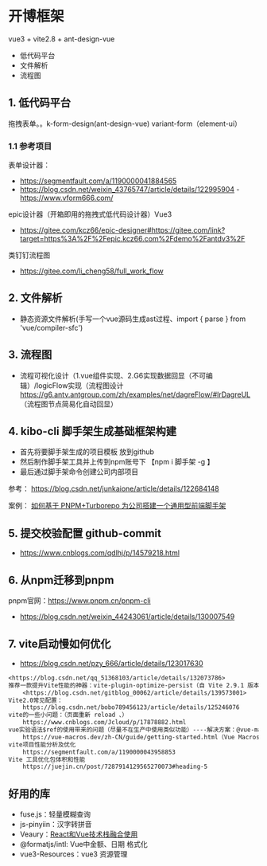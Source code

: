 # 开博框架

vue3 + vite2.8 + ant-design-vue

- 低代码平台
- 文件解析
- 流程图

## 1. 低代码平台

拖拽表单。。k-form-design(ant-design-vue)   variant-form（element-ui）

### 1.1 参考项目

表单设计器：

- <https://segmentfault.com/a/1190000041884565>
- <https://blog.csdn.net/weixin_43765747/article/details/122995904>
-<https://www.vform666.com/>

epic设计器（开箱即用的拖拽式低代码设计器）Vue3

- <https://gitee.com/kcz66/epic-designer#https://gitee.com/link?target=https%3A%2F%2Fepic.kcz66.com%2Fdemo%2Fantdv3%2F>

类钉钉流程图

- <https://gitee.com/li_cheng58/full_work_flow>

## 2. 文件解析

- 静态资源文件解析(手写一个vue源码生成ast过程、import { parse } from 'vue/compiler-sfc')

## 3. 流程图

- 流程可视化设计（1.vue组件实现、2.G6实现数据回显（不可编辑）/logicFlow实现（流程图设计
    <https://g6.antv.antgroup.com/zh/examples/net/dagreFlow/#lrDagreUL>（流程图节点简易化自动回显）

## 4. kibo-cli 脚手架生成基础框架构建

- 首先将要脚手架生成的项目模板 放到github
- 然后制作脚手架工具并上传到npm账号下
【npm i 脚手架 -g 】
- 最后通过脚手架命令创建公司内部项目

参考： <https://blog.csdn.net/junkaione/article/details/122684148>

案例： [如何基于 PNPM+Turborepo 为公司搭建一个通用型前端脚手架](https://juejin.cn/post/7346865556328661007)

## 5. 提交校验配置 github-commit

- <https://www.cnblogs.com/qdlhj/p/14579218.html>

## 6. 从npm迁移到pnpm

pnpm官网：<https://www.pnpm.cn/pnpm-cli>

- <https://blog.csdn.net/weixin_44243061/article/details/130007549>

## 7. vite启动慢如何优化

- <https://blog.csdn.net/pzy_666/article/details/123017630>

```txt
<https://blog.csdn.net/qq_51368103/article/details/132073786>
推荐一款提升Vite性能的神器：vite-plugin-optimize-persist（自 Vite 2.9.1 版本起，您不再需要此插件。---已弃用）
    <https://blog.csdn.net/gitblog_00062/article/details/139573001>
Vite2.0常见配置：
    https://blog.csdn.net/bobo789456123/article/details/125246076
vite的一些小问题：（页面重新 reload 、）
    https://www.cnblogs.com/Jcloud/p/17878882.html
vue实验语法$ref的使用带来的问题（尽量不在生产中使用类似功能）----解决方案：@vue-macros的引入
    https://vue-macros.dev/zh-CN/guide/getting-started.html（Vue Macros 是一个实现 Vue 非官方提案和想法的库，探索并扩展了其功能和语法。）
vite项目性能分析及优化
    https://segmentfault.com/a/1190000043958853
Vite 工具优化包体积和性能
    https://juejin.cn/post/7287914129565270073#heading-5
```

## 好用的库

- fuse.js：轻量模糊查询
- js-pinyiin：汉字转拼音
- Veaury：[React和Vue技术栈融合使用](https://cloud.tencent.com/developer/article/2325299)
- @formatjs/intl: Vue中金额、日期 格式化
- vue3-Resources：vue3 资源管理
